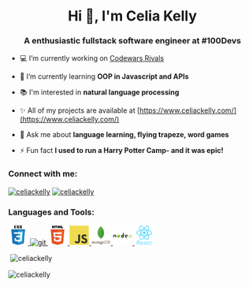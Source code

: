 <h1 align="center">Hi 👋, I'm Celia Kelly</h1>
<h3 align="center">A enthusiastic fullstack software engineer at #100Devs</h3>

- 💻 I’m currently working on [Codewars Rivals](https://github.com/celiackelly/codewars-rivals)

- 🌱 I’m currently learning **OOP in Javascript and APIs**

- 📚 I'm interested in **natural language processing**

- ✨ All of my projects are available at [https://www.celiackelly.com/](https://www.celiackelly.com/)

- 💬 Ask me about **language learning, flying trapeze, word games**

- ⚡ Fun fact **I used to run a Harry Potter Camp- and it was epic!**

<h3 align="left">Connect with me:</h3>
<p align="left">
<a href="https://twitter.com/celiackelly" target="blank"><img align="center" src="https://raw.githubusercontent.com/rahuldkjain/github-profile-readme-generator/master/src/images/icons/Social/twitter.svg" alt="celiackelly" height="30" width="40" /></a>
<a href="https://linkedin.com/in/celiackelly" target="blank"><img align="center" src="https://raw.githubusercontent.com/rahuldkjain/github-profile-readme-generator/master/src/images/icons/Social/linked-in-alt.svg" alt="celiackelly" height="30" width="40" /></a>
</p>

<h3 align="left">Languages and Tools:</h3>
<p align="left"> <a href="https://www.w3schools.com/css/" target="_blank" rel="noreferrer"> <img src="https://raw.githubusercontent.com/devicons/devicon/master/icons/css3/css3-original-wordmark.svg" alt="css3" width="40" height="40"/> </a> <a href="https://git-scm.com/" target="_blank" rel="noreferrer"> <img src="https://www.vectorlogo.zone/logos/git-scm/git-scm-icon.svg" alt="git" width="40" height="40"/> </a> <a href="https://www.w3.org/html/" target="_blank" rel="noreferrer"> <img src="https://raw.githubusercontent.com/devicons/devicon/master/icons/html5/html5-original-wordmark.svg" alt="html5" width="40" height="40"/> </a> <a href="https://developer.mozilla.org/en-US/docs/Web/JavaScript" target="_blank" rel="noreferrer"> <img src="https://raw.githubusercontent.com/devicons/devicon/master/icons/javascript/javascript-original.svg" alt="javascript" width="40" height="40"/> </a> <a href="https://www.mongodb.com/" target="_blank" rel="noreferrer"> <img src="https://raw.githubusercontent.com/devicons/devicon/master/icons/mongodb/mongodb-original-wordmark.svg" alt="mongodb" width="40" height="40"/> </a> <a href="https://nodejs.org" target="_blank" rel="noreferrer"> <img src="https://raw.githubusercontent.com/devicons/devicon/master/icons/nodejs/nodejs-original-wordmark.svg" alt="nodejs" width="40" height="40"/> </a> <a href="https://reactjs.org/" target="_blank" rel="noreferrer"> <img src="https://raw.githubusercontent.com/devicons/devicon/master/icons/react/react-original-wordmark.svg" alt="react" width="40" height="40"/> </a> </p>

<p>&nbsp;<img align="center" src="https://github-readme-stats.vercel.app/api?username=celiackelly&show_icons=true&locale=en" alt="celiackelly" /></p>

<p><img align="center" src="https://github-readme-streak-stats.herokuapp.com/?user=celiackelly&" alt="celiackelly" /></p>
